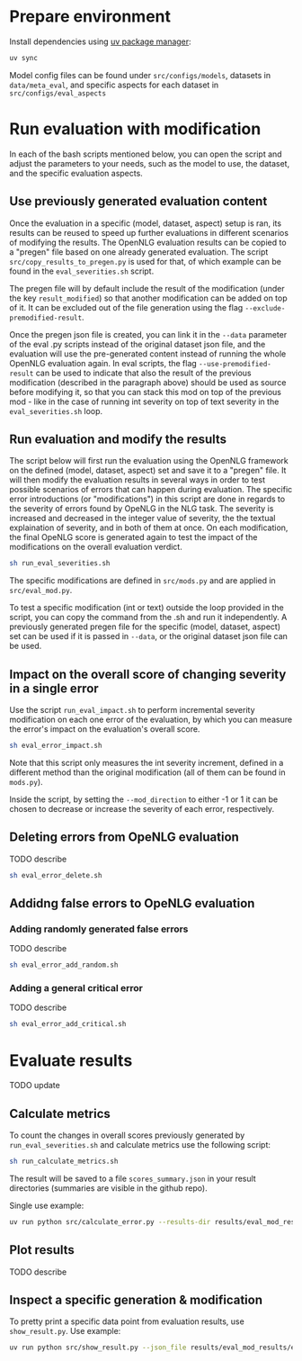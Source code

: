 
# Prepare environment

Install dependencies using [uv package manager](https://docs.astral.sh/uv/getting-started/installation/):
```sh
uv sync
```

Model config files can be found under `src/configs/models`, datasets in `data/meta_eval`, and specific aspects for each dataset in `src/configs/eval_aspects`

# Run evaluation with modification

In each of the bash scripts mentioned below, you can open the script and adjust the parameters to your needs, such as the model to use, the dataset, and the specific evaluation aspects.

## Use previously generated evaluation content

Once the evaluation in a specific (model, dataset, aspect) setup is ran, its results can be reused to speed up further evaluations in different scenarios of modifying the results. The OpenNLG evaluation results can be copied to a "pregen" file based on one already generated evaluation. The script `src/copy_results_to_pregen.py` is used for that, of which example can be found in the `eval_severities.sh` script.

The pregen file will by default include the result of the modification (under the key `result_modified`) so that another modification can be added on top of it. It can be excluded out of the file generation using the flag `--exclude-premodified-result`.

Once the pregen json file is created, you can link it in the `--data` parameter of the eval .py scripts instead of the original dataset json file, and the evaluation will use the pre-generated content instead of running the whole OpenNLG evaluation again. In eval scripts, the flag `--use-premodified-result` can be used to indicate that also the result of the previous modification (described in the paragraph above) should be used as source before modifying it, so that you can stack this mod on top of the previous mod - like in the case of running int severity on top of text severity in the `eval_severities.sh` loop.


## Run evaluation and modify the results

The script below will first run the evaluation using the OpenNLG framework on the defined (model, dataset, aspect) set and save it to a "pregen" file. It will then modify the evaluation results in several ways in order to test possible scenarios of errors that can happen during evaluation. The specific error introductions (or "modifications") in this script are done in regards to the severity of errors found by OpeNLG in the NLG task. The severity is increased and decreased in the integer value of severity, the the textual explaination of severity, and in both of them at once. On each modification, the final OpeNLG score is generated again to test the impact of the modifications on the overall evaluation verdict.

```bash
sh run_eval_severities.sh
```

The specific modifications are defined in `src/mods.py` and are applied in `src/eval_mod.py`.

To test a specific modification (int or text) outside the loop provided in the script, you can copy the command from the .sh and run it independently. A previously generated pregen file for the specific (model, dataset, aspect) set can be used if it is passed in `--data`, or the original dataset json file can be used.

## Impact on the overall score of changing severity in a single error   

Use the script `run_eval_impact.sh` to perform incremental severity modification on each one error of the evaluation, by which you can measure the error's impact on the evaluation's overall score.

```bash
sh eval_error_impact.sh
```

Note that this script only measures the int severity increment, defined in a different method than the original modification (all of them can be found in `mods.py`).

Inside the script, by setting the `--mod_direction` to either -1 or 1 it can be chosen to decrease or increase the severity of each error, respectively.

## Deleting errors from OpeNLG evaluation

TODO describe

```bash
sh eval_error_delete.sh
```

## Addidng false errors to OpeNLG evaluation

### Adding randomly generated false errors

TODO describe

```bash
sh eval_error_add_random.sh
```

### Adding a general critical error

TODO describe

```bash
sh eval_error_add_critical.sh
```

# Evaluate results

TODO update

## Calculate metrics

To count the changes in overall scores previously generated by `run_eval_severities.sh` and calculate metrics use the following script:
```sh
sh run_calculate_metrics.sh
```

The result will be saved to a file `scores_summary.json` in your result directories (summaries are visible in the github repo).

Single use example:
```sh
uv run python src/calculate_error.py --results-dir results/eval_mod_results/qags/factual_consistency/eval_nemo_textsev1
```

## Plot results

TODO describe

## Inspect a specific generation & modification

To pretty print a specific data point from evaluation results, use `show_result.py`. Use example:
```sh
uv run python src/show_result.py --json_file results/eval_mod_results/eval_nemo_textsev1/cnndm-79.json
```
